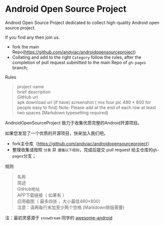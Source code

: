 # Android Open Source Project 


Android Open Source Project dedicated to collect high-quality Android open source project.

If you find any then join us.

* fork the main Repo(<https://github.com/andyiac/androidopensourceproject>)
* Collating and add to the right ` Category ` follow the rules, after the completion of pull request submitted to the main Repo of `gh-pages` branch;

Rules

> project name   
> brief description   
> GitHub url     
> apk download url (if have) 
> screenshot ( mix four pic 480 * 800 for people easy to find)
> Note: Please add at the end of each row at least two spaces (Markdown typesetting required)

AndroidOpenSourceProject 致力于收集优质完整的Android开源项目。

如果您发现了一个优质的开源项目，快来加入我们吧。


* fork主仓库（<https://github.com/andyiac/androidopensourceproject>）
* 整理收集请按照 `分类` 并 `遵循以下规则`，完成后提交 pull request 给主仓库的`gh-pages`分支；

规则 

> 名称  
> 简述  
> GitHub地址  
> APP下载链接（ 如果有 ）  
> 应用截图（ 最多四张 ，大小最佳480*800）  
> 注意：请再每行末加至少两个空格 (Markdown排版需要)

注：最初灵感源于 `snowdream` 同学的 [awesome-android](https://github.com/snowdream/awesome-android)
